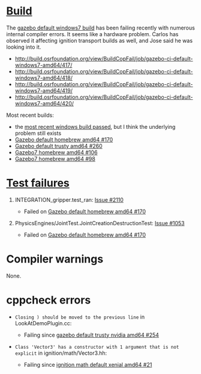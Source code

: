 # [Build](http://build.osrfoundation.org/view/BuildCopFail/)

The [gazebo default windows7 build](http://build.osrfoundation.org/view/main/view/BuildCopFail/job/gazebo-ci-default-windows7-amd64/) has been failing recently with numerous internal compiler errors. It seems like a hardware problem. Carlos has observed it affecting ignition transport builds as well, and Jose said he was looking into it.

* http://build.osrfoundation.org/view/BuildCopFail/job/gazebo-ci-default-windows7-amd64/417/
* http://build.osrfoundation.org/view/BuildCopFail/job/gazebo-ci-default-windows7-amd64/418/
* http://build.osrfoundation.org/view/BuildCopFail/job/gazebo-ci-default-windows7-amd64/419/
* http://build.osrfoundation.org/view/BuildCopFail/job/gazebo-ci-default-windows7-amd64/420/

Most recent builds:

* the [most recent windows build passed](http://build.osrfoundation.org/job/gazebo-ci-default-windows7-amd64/421/), but I think the underlying problem still exists
* [Gazebo default homebrew amd64 #170](http://build.osrfoundation.org/view/BuildCopFail/job/gazebo-ci-default-homebrew-amd64/170/)
* [Gazebo default trusty amd64 #260](http://build.osrfoundation.org/view/BuildCopFail/job/gazebo-ci-default-trusty-amd64-gpu-nvidia/260/)
* [Gazebo7 homebrew amd64 #106](http://build.osrfoundation.org/view/BuildCopFail/job/gazebo-ci-gazebo7-homebrew-amd64/106/)
* [Gazebo7 homebrew amd64 #98](http://build.osrfoundation.org/view/BuildCopFail/job/gazebo-ci-gazebo7-trusty-amd64-gpu-nvidia/98/)

# [Test failures](http://build.osrfoundation.org/view/BuildCopTests/)

1. INTEGRATION_gripper.test_ran: [Issue #2110](https://bitbucket.org/osrf/gazebo/issues/2110)

    * Failed on [Gazebo default homebrew amd64 #170](http://build.osrfoundation.org/view/BuildCopTests/job/gazebo-ci-default-homebrew-amd64/170/testReport/junit/(root)/INTEGRATION_gripper/test_ran/)

1. PhysicsEngines/JointTest.JointCreationDestructionTest: [Issue #1053](https://bitbucket.org/osrf/gazebo/issues/1053)

    * Failed on [Gazebo default homebrew amd64 #170](http://build.osrfoundation.org/view/BuildCopTests/job/gazebo-ci-default-homebrew-amd64/170/testReport/(root)/PhysicsEngines_JointTest/JointCreationDestructionTest_0/)

# Compiler warnings

None.

# cppcheck errors

* `Closing ) should be moved to the previous line` in LookAtDemoPlugin.cc:

    * Failing since [gazebo default trusty nvidia amd64 #254](http://build.osrfoundation.org/job/gazebo-ci-default-trusty-amd64-gpu-nvidia/254/cppcheckResult/)

* `Class 'Vector3' has a constructor with 1 argument that is not explicit` in ignition/math/Vector3.hh:

    * Failing since [ignition math default xenial amd64 #21](http://build.osrfoundation.org/view/BuildCopTests/job/ignition_math-ci-default-xenial-amd64/21/cppcheckResult/)